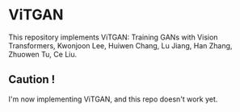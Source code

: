 # ViTGAN
This repository implements ViTGAN: Training GANs with Vision Transformers, Kwonjoon Lee, Huiwen Chang, Lu Jiang, Han Zhang, Zhuowen Tu, Ce Liu.


## Caution !
I'm now implementing ViTGAN, and this repo doesn't work yet.
